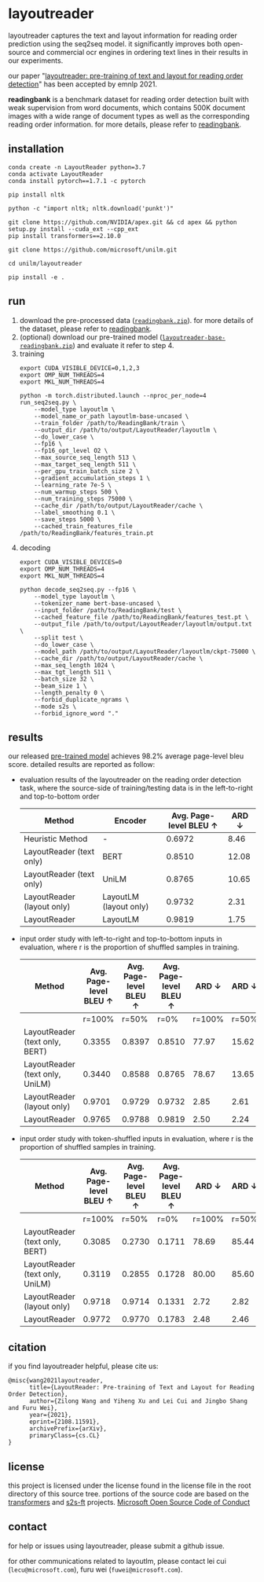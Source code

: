 # layoutreader

layoutreader captures the text and layout information for reading order prediction using the seq2seq model. it significantly improves both open-source and commercial ocr engines in ordering text lines in their results in our experiments.


our paper "[layoutreader: pre-training of text and layout for reading order detection](https://arxiv.org/pdf/2108.11591.pdf)" has been accepted by emnlp 2021.

**readingbank** is a benchmark dataset for reading order detection built with weak supervision from word documents, which contains 500K document images with a wide range of document types as well as the corresponding reading order information. for more details, please refer to [readingbank](https://aka.ms/readingbank).

## installation
~~~
conda create -n LayoutReader python=3.7
conda activate LayoutReader
conda install pytorch==1.7.1 -c pytorch

pip install nltk

python -c "import nltk; nltk.download('punkt')"

git clone https://github.com/NVIDIA/apex.git && cd apex && python setup.py install --cuda_ext --cpp_ext
pip install transformers==2.10.0

git clone https://github.com/microsoft/unilm.git

cd unilm/layoutreader

pip install -e .
~~~

## run
1. download the pre-processed data ([`readingbank.zip`](https://mail2sysueducn-my.sharepoint.com/:u:/g/personal/huangyp28_mail2_sysu_edu_cn/Efh3ZWjsA-xFrH2FSjyhSVoBMak6ypmbABWmJEmPwtKhhw?e=tbthMD)). for more details of the dataset, please refer to [readingbank](https://aka.ms/readingbank).
2. (optional) download our pre-trained model ([`layoutreader-base-readingbank.zip`](https://mail2sysueducn-my.sharepoint.com/:u:/g/personal/huangyp28_mail2_sysu_edu_cn/ET9XynvgSZFLhPy7p30zbtoBs-T_Yxj6gl_k-b2-N53ChQ?e=gKafBy)) and evaluate it refer to step 4.
3. training
    ~~~
    export CUDA_VISIBLE_DEVICE=0,1,2,3
    export OMP_NUM_THREADS=4
    export MKL_NUM_THREADS=4
    
    python -m torch.distributed.launch --nproc_per_node=4 run_seq2seq.py \
        --model_type layoutlm \
        --model_name_or_path layoutlm-base-uncased \
        --train_folder /path/to/ReadingBank/train \
        --output_dir /path/to/output/LayoutReader/layoutlm \
        --do_lower_case \
        --fp16 \
        --fp16_opt_level O2 \
        --max_source_seq_length 513 \
        --max_target_seq_length 511 \
        --per_gpu_train_batch_size 2 \
        --gradient_accumulation_steps 1 \
        --learning_rate 7e-5 \
        --num_warmup_steps 500 \
        --num_training_steps 75000 \
        --cache_dir /path/to/output/LayoutReader/cache \
        --label_smoothing 0.1 \
        --save_steps 5000 \
        --cached_train_features_file /path/to/ReadingBank/features_train.pt
    ~~~
4. decoding
    ~~~
    export CUDA_VISIBLE_DEVICES=0
    export OMP_NUM_THREADS=4
    export MKL_NUM_THREADS=4
    
    python decode_seq2seq.py --fp16 \
        --model_type layoutlm \
        --tokenizer_name bert-base-uncased \
        --input_folder /path/to/ReadingBank/test \
        --cached_feature_file /path/to/ReadingBank/features_test.pt \
        --output_file /path/to/output/LayoutReader/layoutlm/output.txt \
        --split test \
        --do_lower_case \
        --model_path /path/to/output/LayoutReader/layoutlm/ckpt-75000 \
        --cache_dir /path/to/output/LayoutReader/cache \
        --max_seq_length 1024 \
        --max_tgt_length 511 \
        --batch_size 32 \
        --beam_size 1 \
        --length_penalty 0 \
        --forbid_duplicate_ngrams \
        --mode s2s \
        --forbid_ignore_word "."
    ~~~

## results
our released [pre-trained model](https://mail2sysueducn-my.sharepoint.com/:u:/g/personal/huangyp28_mail2_sysu_edu_cn/ET9XynvgSZFLhPy7p30zbtoBs-T_Yxj6gl_k-b2-N53ChQ?e=gKafBy) achieves 98.2% average page-level bleu score. detailed results are reported as follow:

* evaluation results of the layoutreader on the reading order detection task, where the source-side of training/testing data is in the left-to-right and top-to-bottom order

  | Method                     | Encoder                | Avg. Page-level BLEU ↑ | ARD ↓ |
  | -------------------------- | ---------------------- | ---------------------- | ----- |
  | Heuristic Method           | -                      | 0.6972                 | 8.46  |
  | LayoutReader (text only)   | BERT                   | 0.8510                 | 12.08 |
  | LayoutReader (text only)   | UniLM                  | 0.8765                 | 10.65 |
  | LayoutReader (layout only) | LayoutLM (layout only) | 0.9732                 | 2.31  |
  | LayoutReader               | LayoutLM               | 0.9819                 | 1.75  |

* input order study with left-to-right and top-to-bottom inputs in evaluation, where r is the proportion of shuffled samples in training.

  | Method                          | Avg. Page-level BLEU ↑ | Avg. Page-level BLEU ↑ | Avg. Page-level BLEU ↑ | ARD ↓  | ARD ↓ | ARD ↓ |
  |---------------------------------|------------------------|------------------------|------------------------|--------|-------|-------|
  |                                 | r=100%                 | r=50%                  | r=0%                   | r=100% | r=50% | r=0%  |
  | LayoutReader (text only, BERT)  | 0.3355                 | 0.8397                 | 0.8510                 | 77.97  | 15.62 | 12.08 |
  | LayoutReader (text only, UniLM) | 0.3440                 | 0.8588                 | 0.8765                 | 78.67  | 13.65 | 10.65 |
  | LayoutReader (layout only)      | 0.9701                 | 0.9729                 | 0.9732                 | 2.85   | 2.61  | 2.31  |
  | LayoutReader                    | 0.9765                 | 0.9788                 | 0.9819                 | 2.50   | 2.24  | 1.75  |
  
* input order study with token-shuffled inputs in evaluation, where r is the proportion of shuffled samples in training.

  | Method                          | Avg. Page-level BLEU ↑ | Avg. Page-level BLEU ↑ | Avg. Page-level BLEU ↑ | ARD ↓  | ARD ↓ | ARD ↓  |
  |---------------------------------|------------------------|------------------------|------------------------|--------|-------|--------|
  |                                 | r=100%                 | r=50%                  | r=0%                   | r=100% | r=50% | r=0%   |
  | LayoutReader (text only, BERT)  | 0.3085                 | 0.2730                 | 0.1711                 | 78.69  | 85.44 | 67.96  |
  | LayoutReader (text only, UniLM) | 0.3119                 | 0.2855                 | 0.1728                 | 80.00  | 85.60 | 71.13  |
  | LayoutReader (layout only)      | 0.9718                 | 0.9714                 | 0.1331                 | 2.72   | 2.82  | 105.40 |
  | LayoutReader                    | 0.9772                 | 0.9770                 | 0.1783                 | 2.48   | 2.46  | 72.94  |

## citation

if you find layoutreader helpful, please cite us:
```
@misc{wang2021layoutreader,
      title={LayoutReader: Pre-training of Text and Layout for Reading Order Detection}, 
      author={Zilong Wang and Yiheng Xu and Lei Cui and Jingbo Shang and Furu Wei},
      year={2021},
      eprint={2108.11591},
      archivePrefix={arXiv},
      primaryClass={cs.CL}
}
```


## license

this project is licensed under the license found in the license file in the root directory of this source tree. portions of the source code are based on the [transformers](https://github.com/huggingface/transformers) and [s2s-ft](../s2s-ft) projects.
[Microsoft Open Source Code of Conduct](https://opensource.microsoft.com/codeofconduct)

## contact

for help or issues using layoutreader, please submit a github issue.

for other communications related to layoutlm, please contact lei cui (`lecu@microsoft.com`), furu wei (`fuwei@microsoft.com`).
